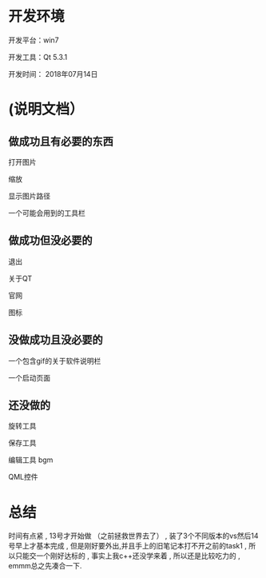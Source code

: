 # 开发环境
开发平台：win7

开发工具：Qt 5.3.1

开发时间： 2018年07月14日


# (说明文档）
## 做成功且有必要的东西
打开图片

缩放

显示图片路径

一个可能会用到的工具栏

## 做成功但没必要的
退出

关于QT

官网

图标

## 没做成功且没必要的
一个包含gif的关于软件说明栏

一个启动页面

## 还没做的
旋转工具

保存工具

编辑工具
bgm

QML控件

# 总结
时间有点紧 , 13号才开始做 （之前拯救世界去了） , 装了3个不同版本的vs然后14号早上才基本完成 , 但是刚好要外出,并且手上的旧笔记本打不开之前的task1 , 
所以只能交一个刚好达标的 , 事实上我c++还没学来着 , 所以还是比较吃力的 , emmm总之先凑合一下.
